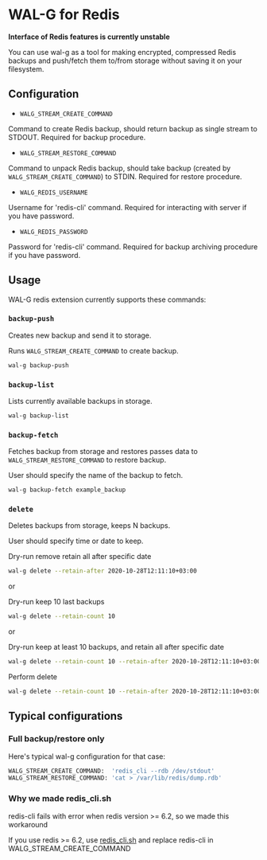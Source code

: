 # WAL-G for Redis

**Interface of Redis features is currently unstable**

You can use wal-g as a tool for making encrypted, compressed Redis backups and push/fetch them to/from storage without saving it on your filesystem.

Configuration
-------------

* `WALG_STREAM_CREATE_COMMAND`

Command to create Redis backup, should return backup as single stream to STDOUT. Required for backup procedure.

* `WALG_STREAM_RESTORE_COMMAND`

Command to unpack Redis backup, should take backup (created by `WALG_STREAM_CREATE_COMMAND`)
to STDIN. Required for restore procedure.

* `WALG_REDIS_USERNAME`

Username for 'redis-cli' command. Required for interacting with server if you have password.

* `WALG_REDIS_PASSWORD`

Password for 'redis-cli' command. Required for backup archiving procedure if you have password.

Usage
-----

WAL-G redis extension currently supports these commands:

### ``backup-push``

Creates new backup and send it to storage.

Runs `WALG_STREAM_CREATE_COMMAND` to create backup.

```bash
wal-g backup-push
```

### `backup-list`

Lists currently available backups in storage.

```bash
wal-g backup-list
```

### `backup-fetch`

Fetches backup from storage and restores passes data to `WALG_STREAM_RESTORE_COMMAND` to restore backup.

User should specify the name of the backup to fetch.

```bash
wal-g backup-fetch example_backup
```

### `delete`

Deletes backups from storage, keeps N backups.

User should specify time or date to keep.

Dry-run remove retain all after specific date
```bash
wal-g delete --retain-after 2020-10-28T12:11:10+03:00
```

or

Dry-run keep 10 last backups
```bash
wal-g delete --retain-count 10
```

or

Dry-run keep at least 10 backups, and retain all after specific date
```bash
wal-g delete --retain-count 10 --retain-after 2020-10-28T12:11:10+03:00
```


Perform delete
```bash
wal-g delete --retain-count 10 --retain-after 2020-10-28T12:11:10+03:00 --confirm
```

Typical configurations
-----

### Full backup/restore only

Here's typical wal-g configuration for that case:
```bash
WALG_STREAM_CREATE_COMMAND:  'redis_cli --rdb /dev/stdout'
WALG_STREAM_RESTORE_COMMAND: 'cat > /var/lib/redis/dump.rdb'
```

### Why we made redis_cli.sh
redis-cli fails with error when redis version >= 6.2, so we made this workaround

If you use redis >= 6.2, use [redis_cli.sh](https://github.com/wal-g/wal-g/blob/master/redis_cli.sh) and replace redis-cli in WALG_STREAM_CREATE_COMMAND